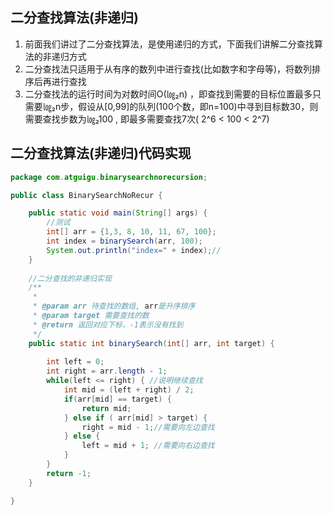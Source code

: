 ## 二分查找算法(非递归)

1) 前面我们讲过了二分查找算法，是使用递归的方式，下面我们讲解二分查找算法的非递归方式
2) 二分查找法只适用于从有序的数列中进行查找(比如数字和字母等)，将数列排序后再进行查找
3) 二分查找法的运行时间为对数时间O(㏒₂n) ，即查找到需要的目标位置最多只需要㏒₂n步，假设从[0,99]的队列(100个数，即n=100)中寻到目标数30，则需要查找步数为㏒₂100 , 即最多需要查找7次( 2^6 < 100 < 2^7)

## 二分查找算法(非递归)代码实现

````java
package com.atguigu.binarysearchnorecursion;

public class BinarySearchNoRecur {

	public static void main(String[] args) {
		//测试
		int[] arr = {1,3, 8, 10, 11, 67, 100};
		int index = binarySearch(arr, 100);
		System.out.println("index=" + index);//
	}
	
	//二分查找的非递归实现
	/**
	 * 
	 * @param arr 待查找的数组, arr是升序排序
	 * @param target 需要查找的数
	 * @return 返回对应下标，-1表示没有找到
	 */
	public static int binarySearch(int[] arr, int target) {
		
		int left = 0;
		int right = arr.length - 1;
		while(left <= right) { //说明继续查找
			int mid = (left + right) / 2;
			if(arr[mid] == target) {
				return mid;
			} else if ( arr[mid] > target) {
				right = mid - 1;//需要向左边查找
			} else {
				left = mid + 1; //需要向右边查找
			}
		}
		return -1;
	}

}

````